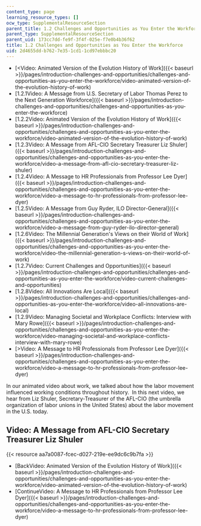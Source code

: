 ```yaml
---
content_type: page
learning_resource_types: []
ocw_type: SupplementalResourceSection
parent_title: 1.2 Challenges and Opportunities as You Enter the Workforce
parent_type: SupplementalResourceSection
parent_uid: 173cc7dd-fe9f-3f4f-025e-f7e0b4b36f62
title: 1.2 Challenges and Opportunities as You Enter the Workforce
uid: 2d4655dd-b762-7e35-1cd1-1cd97ebbbc20
---
```


*   [\<Video: Animated Version of the Evolution History of Work]({{< baseurl >}}/pages/introduction-challenges-and-opportunities/challenges-and-opportunities-as-you-enter-the-workforce/video-animated-version-of-the-evolution-history-of-work)
*   [1.2.1Video: A Message from U.S. Secretary of Labor Thomas Perez to the Next Generation Workforce]({{< baseurl >}}/pages/introduction-challenges-and-opportunities/challenges-and-opportunities-as-you-enter-the-workforce)
*   [1.2.2Video: Animated Version of the Evolution History of Work]({{< baseurl >}}/pages/introduction-challenges-and-opportunities/challenges-and-opportunities-as-you-enter-the-workforce/video-animated-version-of-the-evolution-history-of-work)
*   [1.2.3Video: A Message from AFL-CIO Secretary Treasurer Liz Shuler]({{< baseurl >}}/pages/introduction-challenges-and-opportunities/challenges-and-opportunities-as-you-enter-the-workforce/video-a-message-from-afl-cio-secretary-treasurer-liz-shuler)
*   [1.2.4Video: A Message to HR Professionals from Professor Lee Dyer]({{< baseurl >}}/pages/introduction-challenges-and-opportunities/challenges-and-opportunities-as-you-enter-the-workforce/video-a-message-to-hr-professionals-from-professor-lee-dyer)
*   [1.2.5Video: A Message from Guy Ryder, ILO Director-General]({{< baseurl >}}/pages/introduction-challenges-and-opportunities/challenges-and-opportunities-as-you-enter-the-workforce/video-a-message-from-guy-ryder-ilo-director-general)
*   [1.2.6Video: The Millennial Generation's Views on their World of Work]({{< baseurl >}}/pages/introduction-challenges-and-opportunities/challenges-and-opportunities-as-you-enter-the-workforce/video-the-millennial-generation-s-views-on-their-world-of-work)
*   [1.2.7Video: Current Challenges and Opportunities]({{< baseurl >}}/pages/introduction-challenges-and-opportunities/challenges-and-opportunities-as-you-enter-the-workforce/video-current-challenges-and-opportunities)
*   [1.2.8Video: All Innovations Are Local]({{< baseurl >}}/pages/introduction-challenges-and-opportunities/challenges-and-opportunities-as-you-enter-the-workforce/video-all-innovations-are-local)
*   [1.2.9Video: Managing Societal and Workplace Conflicts: Interview with Mary Rowe]({{< baseurl >}}/pages/introduction-challenges-and-opportunities/challenges-and-opportunities-as-you-enter-the-workforce/video-managing-societal-and-workplace-conflicts-interview-with-mary-rowe)
*   [\>Video: A Message to HR Professionals from Professor Lee Dyer]({{< baseurl >}}/pages/introduction-challenges-and-opportunities/challenges-and-opportunities-as-you-enter-the-workforce/video-a-message-to-hr-professionals-from-professor-lee-dyer)

In our animated video about work, we talked about how the labor movement influenced working conditions throughout history.  In this next video, we hear from Liz Shuler, Secretary-Treasurer of the AFL-CIO (the umbrella organization of labor unions in the United States) about the labor movement in the U.S. today.

Video: A Message from AFL-CIO Secretary Treasurer Liz Shuler
------------------------------------------------------------

{{< resource aa7a0087-fcec-d027-219e-ee9dc6c9b7fa >}}

*   [BackVideo: Animated Version of the Evolution History of Work]({{< baseurl >}}/pages/introduction-challenges-and-opportunities/challenges-and-opportunities-as-you-enter-the-workforce/video-animated-version-of-the-evolution-history-of-work)
*   [ContinueVideo: A Message to HR Professionals from Professor Lee Dyer]({{< baseurl >}}/pages/introduction-challenges-and-opportunities/challenges-and-opportunities-as-you-enter-the-workforce/video-a-message-to-hr-professionals-from-professor-lee-dyer)